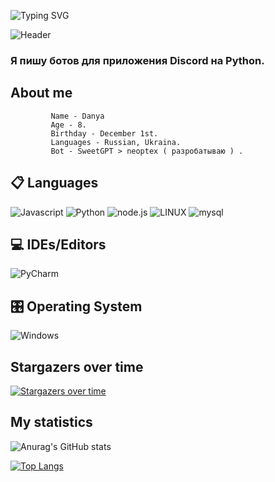![Typing SVG](https://readme-typing-svg.herokuapp.com?color=%e292ee&lines=Hi!+My+name+is+Danya!)

![Header](https://share.creavite.co/66876291567f9b6227d919fe.gif)

### Я пишу ботов для приложения Discord на Python.

## About me
             Name - Danya
             Age - 8.
             Birthday - December 1st.
             Languages - Russian, Ukraina.
             Bot - SweetGPT > neoptex ( разробатываю ) .

## 📋 Languages
![Javascript](https://img.shields.io/badge/-Javascript-090909?style=for-the-badge&logo=javascript)
![Python](https://img.shields.io/badge/-python-090909?style=for-the-badge&logo=python)
![node.js](https://img.shields.io/badge/-node.js-090909?style=for-the-badge&logo=node.js)
![LINUX](https://img.shields.io/badge/-linux-090909?style=for-the-badge&logo=linux)
![mysql](https://img.shields.io/badge/-mysql-090909?style=for-the-badge&logo=SQL)

## 💻 IDEs/Editors
  ![PyCharm](https://img.shields.io/badge/pycharm-143?style=for-the-badge&logo=pycharm&logoColor=black&color=black&labelColor=green)

## 🎛️ Operating System
  ![Windows](https://img.shields.io/badge/Windows-0078D6?style=for-the-badge&logo=windows&logoColor=white)

## Stargazers over time
[![Stargazers over time](https://starchart.cc/end-4/dots-hyprland.svg?variant=adaptive)](https://starchart.cc/end-4/dots-hyprland)

## My statistics
![Anurag's GitHub stats](https://github-readme-stats.vercel.app/api?username=yahshield&show_icons=true&theme=transparent)

[![Top Langs](https://github-readme-stats.vercel.app/api/top-langs/?username=yahshield&layout=donut&theme=tokyonight)](https://github.com/anuraghazra/github-readme-stats)
